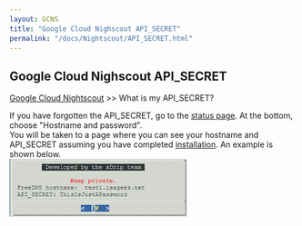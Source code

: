 ```yaml
---
layout: GCNS
title: "Google Cloud Nighscout API_SECRET"
permalink: "/docs/Nightscout/API_SECRET.html"
---
```


## Google Cloud Nighscout API_SECRET
[Google Cloud Nightscout](./GoogleCloud.md) >> What is my API_SECRET?  
  
If you have forgotten the API_SECRET, go to the [status page](./Status.md).  At the bottom, choose "Hostname and password".  
You will be taken to a page where you can see your hostname and API_SECRET assuming you have completed [installation](./GoogleCloud.md).  An example is shown below.  
![](./images/Hostname.png)  
  
  
